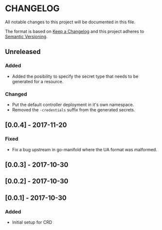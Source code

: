 # CHANGELOG

All notable changes to this project will be documented in this file.

The format is based on [Keep a Changelog](http://keepachangelog.com/)
and this project adheres to [Semantic Versioning](http://semver.org/).

## Unreleased

### Added

- Added the posibility to specify the secret type that needs to be generated for a resource.

### Changed

- Put the default controller deployment in it's own namespace.
- Removed the `-credentials` suffix from the generated secrets.

## [0.0.4] - 2017-11-20

### Fixed

- Fix a bug upstream in go-manifold where the UA format was malformed.

## [0.0.3] - 2017-10-30

## [0.0.2] - 2017-10-30

## [0.0.1] - 2017-10-30

### Added

- Initial setup for CRD
